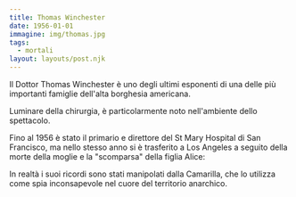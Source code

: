 ```yaml
---
title: Thomas Winchester
date: 1956-01-01
immagine: img/thomas.jpg
tags:
  - mortali
layout: layouts/post.njk
---
```


Il Dottor Thomas Winchester è uno degli ultimi esponenti di una delle più importanti famiglie dell'alta borghesia americana.

Luminare della chirurgia, è particolarmente noto nell'ambiente dello spettacolo.

Fino al 1956 è stato il primario e direttore del St Mary Hospital di San Francisco, ma nello stesso anno si è trasferito a Los Angeles a seguito della morte della moglie e la "scomparsa" della figlia Alice:

In realtà i suoi ricordi sono stati manipolati dalla Camarilla, che lo utilizza come spia inconsapevole nel cuore del territorio anarchico.
